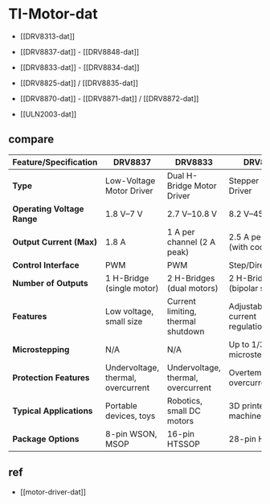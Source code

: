
# TI-Motor-dat

- [[DRV8313-dat]]

- [[DRV8837-dat]] - [[DRV8848-dat]]

- [[DRV8833-dat]] - [[DRV8834-dat]]

- [[DRV8825-dat]] / [[DRV8835-dat]] 

- [[DRV8870-dat]] - [[DRV8871-dat]] / [[DRV8872-dat]]

- [[ULN2003-dat]]

## compare 

| Feature/Specification       | **DRV8837**                        | **DRV8833**                        | **DRV8825**                    |
| --------------------------- | ---------------------------------- | ---------------------------------- | ------------------------------ |
| **Type**                    | Low-Voltage Motor Driver           | Dual H-Bridge Motor Driver         | Stepper Motor Driver           |
| **Operating Voltage Range** | 1.8 V–7 V                          | 2.7 V–10.8 V                       | 8.2 V–45 V                     |
| **Output Current (Max)**    | 1.8 A                              | 1 A per channel (2 A peak)         | 2.5 A per phase (with cooling) |
| **Control Interface**       | PWM                                | PWM                                | Step/Direction                 |
| **Number of Outputs**       | 1 H-Bridge (single motor)          | 2 H-Bridges (dual motors)          | 2 H-Bridges (bipolar stepper)  |
| **Features**                | Low voltage, small size            | Current limiting, thermal shutdown | Adjustable current regulation  |
| **Microstepping**           | N/A                                | N/A                                | Up to 1/32 microstepping       |
| **Protection Features**     | Undervoltage, thermal, overcurrent | Undervoltage, thermal, overcurrent | Overtemperature, overcurrent   |
| **Typical Applications**    | Portable devices, toys             | Robotics, small DC motors          | 3D printers, CNC machines      |
| **Package Options**         | 8-pin WSON, MSOP                   | 16-pin HTSSOP                      | 28-pin HTSSOP                  |



## ref 

- [[motor-driver-dat]]